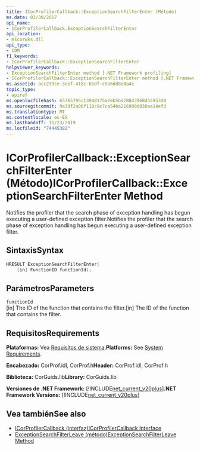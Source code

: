 ```yaml
---
title: ICorProfilerCallback::ExceptionSearchFilterEnter (Método)
ms.date: 03/30/2017
api_name:
- ICorProfilerCallback.ExceptionSearchFilterEnter
api_location:
- mscorwks.dll
api_type:
- COM
f1_keywords:
- ICorProfilerCallback::ExceptionSearchFilterEnter
helpviewer_keywords:
- ExceptionSearchFilterEnter method [.NET Framework profiling]
- ICorProfilerCallback::ExceptionSearchFilterEnter method [.NET Framework profiling]
ms.assetid: acc239ce-3eef-418c-b1df-c5a6dd8e8a4c
topic_type:
- apiref
ms.openlocfilehash: 65765795c13948175a7eb5bd78843968d55953d8
ms.sourcegitcommit: 9a39f2a06f110c9c7ca54ba216900d038aa14ef3
ms.translationtype: MT
ms.contentlocale: es-ES
ms.lasthandoff: 11/23/2019
ms.locfileid: "74445382"
---
```

# <a name="icorprofilercallbackexceptionsearchfilterenter-method"></a><span data-ttu-id="1b06d-102">ICorProfilerCallback::ExceptionSearchFilterEnter (Método)</span><span class="sxs-lookup"><span data-stu-id="1b06d-102">ICorProfilerCallback::ExceptionSearchFilterEnter Method</span></span>
<span data-ttu-id="1b06d-103">Notifies the profiler that the search phase of exception handling has begun executing a user-defined exception filter.</span><span class="sxs-lookup"><span data-stu-id="1b06d-103">Notifies the profiler that the search phase of exception handling has begun executing a user-defined exception filter.</span></span>  
  
## <a name="syntax"></a><span data-ttu-id="1b06d-104">Sintaxis</span><span class="sxs-lookup"><span data-stu-id="1b06d-104">Syntax</span></span>  
  
```cpp  
HRESULT ExceptionSearchFilterEnter(  
    [in] FunctionID functionId);  
```  
  
## <a name="parameters"></a><span data-ttu-id="1b06d-105">Parámetros</span><span class="sxs-lookup"><span data-stu-id="1b06d-105">Parameters</span></span>  
 `functionId`  
 <span data-ttu-id="1b06d-106">[in] The ID of the function that contains the filter.</span><span class="sxs-lookup"><span data-stu-id="1b06d-106">[in] The ID of the function that contains the filter.</span></span>  
  
## <a name="requirements"></a><span data-ttu-id="1b06d-107">Requisitos</span><span class="sxs-lookup"><span data-stu-id="1b06d-107">Requirements</span></span>  
 <span data-ttu-id="1b06d-108">**Plataformas:** Vea [Requisitos de sistema](../../../../docs/framework/get-started/system-requirements.md).</span><span class="sxs-lookup"><span data-stu-id="1b06d-108">**Platforms:** See [System Requirements](../../../../docs/framework/get-started/system-requirements.md).</span></span>  
  
 <span data-ttu-id="1b06d-109">**Encabezado:** CorProf.idl, CorProf.h</span><span class="sxs-lookup"><span data-stu-id="1b06d-109">**Header:** CorProf.idl, CorProf.h</span></span>  
  
 <span data-ttu-id="1b06d-110">**Biblioteca:** CorGuids.lib</span><span class="sxs-lookup"><span data-stu-id="1b06d-110">**Library:** CorGuids.lib</span></span>  
  
 <span data-ttu-id="1b06d-111">**Versiones de .NET Framework:** [!INCLUDE[net_current_v20plus](../../../../includes/net-current-v20plus-md.md)]</span><span class="sxs-lookup"><span data-stu-id="1b06d-111">**.NET Framework Versions:** [!INCLUDE[net_current_v20plus](../../../../includes/net-current-v20plus-md.md)]</span></span>  
  
## <a name="see-also"></a><span data-ttu-id="1b06d-112">Vea también</span><span class="sxs-lookup"><span data-stu-id="1b06d-112">See also</span></span>

- [<span data-ttu-id="1b06d-113">ICorProfilerCallback (interfaz)</span><span class="sxs-lookup"><span data-stu-id="1b06d-113">ICorProfilerCallback Interface</span></span>](../../../../docs/framework/unmanaged-api/profiling/icorprofilercallback-interface.md)
- [<span data-ttu-id="1b06d-114">ExceptionSearchFilterLeave (método)</span><span class="sxs-lookup"><span data-stu-id="1b06d-114">ExceptionSearchFilterLeave Method</span></span>](../../../../docs/framework/unmanaged-api/profiling/icorprofilercallback-exceptionsearchfilterleave-method.md)
